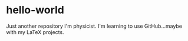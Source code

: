 # hello-world
Just another repository
I'm physicist. I'm learning to use GitHub...maybe with my LaTeX projects.
